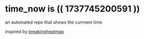 # time_now is (( 1737745200591 ))

an automated repo that shows the currnent time

inspired by [breakingheatmap](https://github.com/breakingheatmap/breakingheatmap)